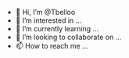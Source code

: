- 👋 Hi, I’m @Tbelloo
- 👀 I’m interested in ...
- 🌱 I’m currently learning ...
- 💞️ I’m looking to collaborate on ...
- 📫 How to reach me ...

<!---
Tbelloo/Tbelloo is a ✨ special ✨ repository because its `README.md` (this file) appears on your GitHub profile.
You can click the Preview link to take a look at your changes.
--->
